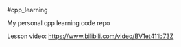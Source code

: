 #cpp_learning

My personal cpp learning code repo

Lesson video: https://www.bilibili.com/video/BV1et411b73Z